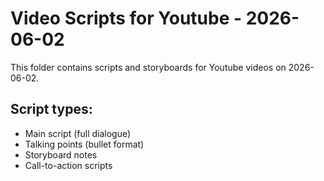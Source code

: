 # Video Scripts for Youtube - 2026-06-02

This folder contains scripts and storyboards for Youtube videos on 2026-06-02.

## Script types:
- Main script (full dialogue)
- Talking points (bullet format)
- Storyboard notes
- Call-to-action scripts
